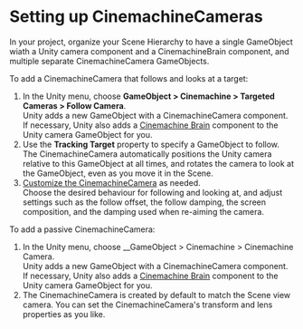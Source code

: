 # Setting up CinemachineCameras

In your project, organize your Scene Hierarchy to have a single GameObject wiath a Unity camera component and a CinemachineBrain component, and multiple separate CinemachineCamera GameObjects.

To add a CinemachineCamera that follows and looks at a target:

1. In the Unity menu, choose __GameObject > Cinemachine > Targeted Cameras > Follow Camera__. <br/>Unity adds a new GameObject with a CinemachineCamera component. If necessary, Unity also adds a [Cinemachine Brain](CinemachineBrain.md) component to the Unity camera GameObject for you.
2. Use the __Tracking Target__ property to specify a GameObject to follow. <br/>The CinemachineCamera automatically positions the Unity camera relative to this GameObject at all times, and rotates the camera to look at the GameObject, even as you move it in the Scene.
3. [Customize the CinemachineCamera](CinemachineCamera.md) as needed. <br/>Choose the desired behaviour for following and looking at, and adjust settings such as the follow offset, the follow damping, the screen composition, and the damping used when re-aiming the camera.


To add a passive CinemachineCamera:

1. In the Unity menu, choose __GameObject > Cinemachine > Cinemachine Camera. <br/>Unity adds a new GameObject with a CinemachineCamera component. If necessary, Unity also adds a [Cinemachine Brain](CinemachineBrain.md) component to the Unity camera GameObject for you.
2. The CinemachineCamera is created by default to match the Scene view camera. You can set the CinemachineCamera's transform and lens properties as you like.


